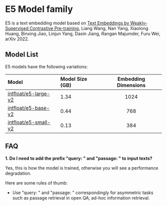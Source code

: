 <!---
Copyright (C) 2023 Databricks, Inc.

Licensed under the Apache License, Version 2.0 (the "License");
you may not use this file except in compliance with the License.
You may obtain a copy of the License at

    http://www.apache.org/licenses/LICENSE-2.0

Unless required by applicable law or agreed to in writing, software
distributed under the License is distributed on an "AS IS" BASIS,
WITHOUT WARRANTIES OR CONDITIONS OF ANY KIND, either express or implied.
See the License for the specific language governing permissions and
limitations under the License.
-->

# E5 Model family
E5 is a text embedding model based on [Text Embeddings by Weakly-Supervised Contrastive Pre-training.](https://arxiv.org/pdf/2212.03533.pdf) Liang Wang, Nan Yang, Xiaolong Huang, Binxing Jiao, Linjun Yang, Daxin Jiang, Rangan Majumder, Furu Wei, arXiv 2022.

## Model List

E5 models have the following variations:

| Model                                                               | Model Size (GB) | Embedding Dimensions | 
|:--------------------------------------------------------------------|:----------------|:--------------------:|
| [intfloat/e5-large-v2](https://huggingface.co/intfloat/e5-large-v2) | 1.34            |         1024         |
| [intfloat/e5-base-v2](https://huggingface.co/intfloat/e5-base-v2)   | 0.44            |         768          | 
| [intfloat/e5-small-v2](https://huggingface.co/intfloat/e5-small-v2) | 0.13            |         384          |

## FAQ

**1. Do I need to add the prefix "query: " and "passage: " to input texts?**

Yes, this is how the model is trained, otherwise you will see a performance degradation.

Here are some rules of thumb:
- Use "query: " and "passage: " correspondingly for asymmetric tasks such as passage retrieval in open QA, ad-hoc information retrieval.
